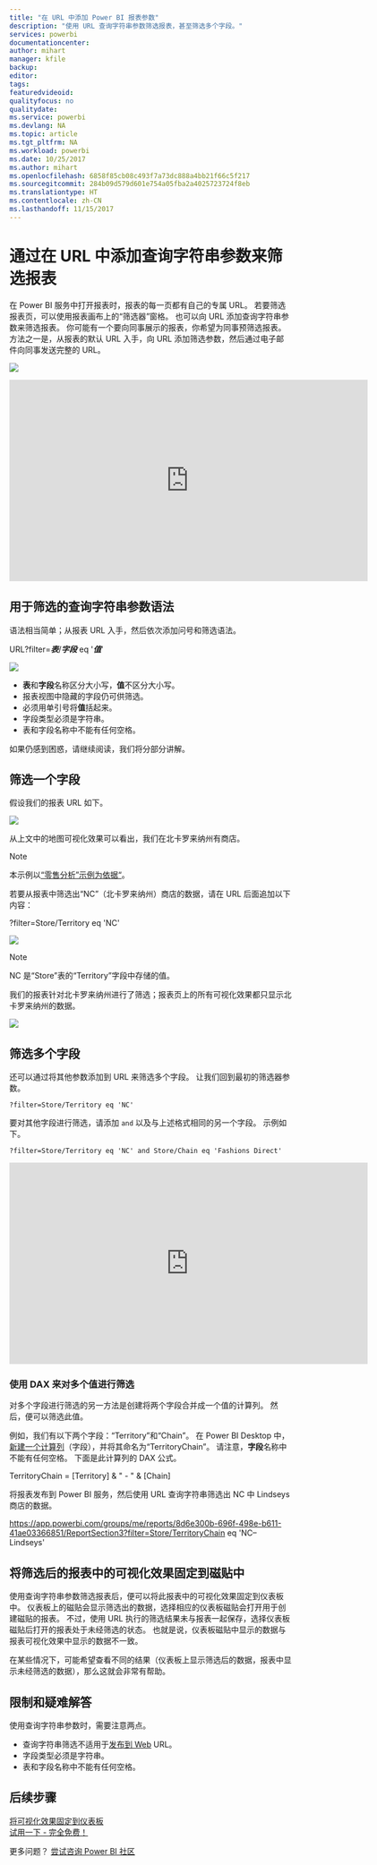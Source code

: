 ```yaml
---
title: "在 URL 中添加 Power BI 报表参数"
description: "使用 URL 查询字符串参数筛选报表，甚至筛选多个字段。"
services: powerbi
documentationcenter: 
author: mihart
manager: kfile
backup: 
editor: 
tags: 
featuredvideoid: 
qualityfocus: no
qualitydate: 
ms.service: powerbi
ms.devlang: NA
ms.topic: article
ms.tgt_pltfrm: NA
ms.workload: powerbi
ms.date: 10/25/2017
ms.author: mihart
ms.openlocfilehash: 6858f85cb08c493f7a73dc888a4bb21f66c5f217
ms.sourcegitcommit: 284b09d579d601e754a05fba2a4025723724f8eb
ms.translationtype: HT
ms.contentlocale: zh-CN
ms.lasthandoff: 11/15/2017
---
```

# <a name="filter-a-report-using-query-string-parameters-in-the-url"></a>通过在 URL 中添加查询字符串参数来筛选报表
在 Power BI 服务中打开报表时，报表的每一页都有自己的专属 URL。 若要筛选报表页，可以使用报表画布上的“筛选器”窗格。  也可以向 URL 添加查询字符串参数来筛选报表。 你可能有一个要向同事展示的报表，你希望为同事预筛选报表。 方法之一是，从报表的默认 URL 入手，向 URL 添加筛选参数，然后通过电子邮件向同事发送完整的 URL。

![](media/service-url-filters/power-bi-report2.png)

<iframe width="640" height="360" src="https://www.youtube.com/embed/WQFtN8nvM4A?list=PLv2BtOtLblH3YE_Ycas5B1GtcoFfJXavO&amp;showinfo=0" frameborder="0" allowfullscreen></iframe>

## <a name="query-string-parameter-syntax-for-filtering"></a>用于筛选的查询字符串参数语法
语法相当简单；从报表 URL 入手，然后依次添加问号和筛选语法。

URL?filter=***表***/***字段*** eq '***值***'

![](media/service-url-filters/power-bi-filter-urls7b.png)

* **表**和**字段**名称区分大小写，**值**不区分大小写。
* 报表视图中隐藏的字段仍可供筛选。
* 必须用单引号将**值**括起来。
* 字段类型必须是字符串。
* 表和字段名称中不能有任何空格。

如果仍感到困惑，请继续阅读，我们将分部分讲解。  

## <a name="filter-on-a-field"></a>筛选一个字段
假设我们的报表 URL 如下。

![](media/service-url-filters/power-bi-filter-urls6.png)

从上文中的地图可视化效果可以看出，我们在北卡罗来纳州有商店。

>[!NOTE]
>本示例以[“零售分析”示例为依据“](sample-datasets.md)。
> 

若要从报表中筛选出“NC”（北卡罗来纳州）商店的数据，请在 URL 后面追加以下内容：

?filter=Store/Territory eq 'NC'

![](media/service-url-filters/power-bi-filter-urls7.png)

>[!NOTE]
>NC 是“Store”表的“Territory”字段中存储的值。
> 
> 

我们的报表针对北卡罗来纳州进行了筛选；报表页上的所有可视化效果都只显示北卡罗来纳州的数据。

![](media/service-url-filters/power-bi-report4.png)

## <a name="filter-on-multiple-fields"></a>筛选多个字段
还可以通过将其他参数添加到 URL 来筛选多个字段。 让我们回到最初的筛选器参数。

```
?filter=Store/Territory eq 'NC'
```

要对其他字段进行筛选，请添加 `and` 以及与上述格式相同的另一个字段。 示例如下。

```
?filter=Store/Territory eq 'NC' and Store/Chain eq 'Fashions Direct'
```

<iframe width="640" height="360" src="https://www.youtube.com/embed/0sDGKxOaC8w?showinfo=0" frameborder="0" allowfullscreen></iframe>


### <a name="using-dax-to-filter-on-multiple-values"></a>使用 DAX 来对多个值进行筛选
对多个字段进行筛选的另一方法是创建将两个字段合并成一个值的计算列。 然后，便可以筛选此值。

例如，我们有以下两个字段：“Territory”和“Chain”。 在 Power BI Desktop 中，[新建一个计算列](desktop-tutorial-create-calculated-columns.md)（字段），并将其命名为“TerritoryChain”。 请注意，**字段**名称中不能有任何空格。 下面是此计算列的 DAX 公式。

TerritoryChain = [Territory] & " - " & [Chain]

将报表发布到 Power BI 服务，然后使用 URL 查询字符串筛选出 NC 中 Lindseys 商店的数据。

https://app.powerbi.com/groups/me/reports/8d6e300b-696f-498e-b611-41ae03366851/ReportSection3?filter=Store/TerritoryChain eq 'NC–Lindseys'

## <a name="pin-a-tile-from-a-filtered-report"></a>将筛选后的报表中的可视化效果固定到磁贴中
使用查询字符串参数筛选报表后，便可以将此报表中的可视化效果固定到仪表板中。 仪表板上的磁贴会显示筛选出的数据，选择相应的仪表板磁贴会打开用于创建磁贴的报表。  不过，使用 URL 执行的筛选结果未与报表一起保存，选择仪表板磁贴后打开的报表处于未经筛选的状态。  也就是说，仪表板磁贴中显示的数据与报表可视化效果中显示的数据不一致。

在某些情况下，可能希望查看不同的结果（仪表板上显示筛选后的数据，报表中显示未经筛选的数据），那么这就会非常有帮助。

## <a name="limitations-and-troubleshooting"></a>限制和疑难解答
使用查询字符串参数时，需要注意两点。

* 查询字符串筛选不适用于[发布到 Web](service-publish-to-web.md) URL。
* 字段类型必须是字符串。
* 表和字段名称中不能有任何空格。

## <a name="next-steps"></a>后续步骤
[将可视化效果固定到仪表板](service-dashboard-pin-tile-from-report.md)  
[试用一下 - 完全免费！](https://powerbi.com/)

更多问题？ [尝试咨询 Power BI 社区](http://community.powerbi.com/)

